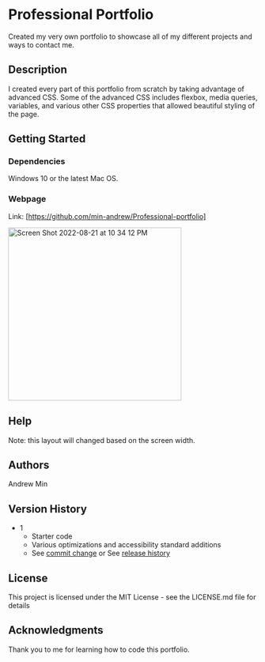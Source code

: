 # Professional Portfolio

Created my very own portfolio to showcase all of my different projects and ways to contact me.

## Description

I created every part of this portfolio from scratch by taking advantage of advanced CSS. Some of the advanced CSS includes flexbox, media queries, variables, and various other CSS properties that allowed beautiful styling of the page.

## Getting Started

### Dependencies

Windows 10 or the latest Mac OS.

### Webpage

Link: [https://github.com/min-andrew/Professional-portfolio]

<img width="350" alt="Screen Shot 2022-08-21 at 10 34 12 PM" src="https://user-images.githubusercontent.com/58195643/185846815-cb7b38af-0fc6-4600-85fc-a2895ba1d5d8.png">


## Help

Note: this layout will changed based on the screen width. 

## Authors

Andrew Min

## Version History

* 1
    * Starter code  
    * Various optimizations and accessibility standard additions
    * See [commit change]() or See [release history]()

## License

This project is licensed under the MIT License - see the LICENSE.md file for details

## Acknowledgments

Thank you to me for learning how to code this portfolio.

